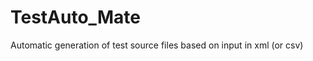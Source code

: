 TestAuto_Mate
=============

Automatic generation of test source files based on input in xml (or csv)
